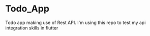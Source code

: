 # Todo_App
Todo app making use of Rest API. I'm using this repo to test my api integration skills in flutter
